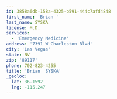 ```yaml
---
id: 3858a6db-158a-4325-b591-444c7afd4848
first_name: 'Brian '
last_name: SYSKA
license: M.D.
services:
  - 'Emergency Medicine'
address: '7391 W Charleston Blvd'
city: 'Las Vegas'
state: NV
zip: '89117'
phone: 702-823-4255
title: 'Brian  SYSKA'
_geoloc:
  lat: 36.1592
  lng: -115.247
---
```

